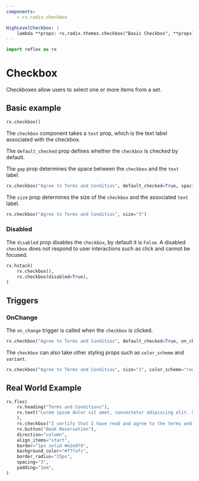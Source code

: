 ```yaml
---
components:
    - rx.radix.checkbox

HighLevelCheckbox: |
    lambda **props: rx.radix.themes.checkbox("Basic Checkbox", **props)
---
```


```python exec
import reflex as rx
```

# Checkbox

Checkboxes allow users to select one or more items from a set.

## Basic example

```python demo
rx.checkbox()
```

The `checkbox` component takes a `text` prop, which is the text label associated with the checkbox.

The `default_checked` prop defines whether the `checkbox` is checked by default.

The `gap` prop determines the space between the `checkbox` and the `text` label.

```python demo
rx.checkbox("Agree to Terms and Conditios", default_checked=True, spacing="2")

```

The `size` prop determines the size of the `checkbox` and the associated `text` label.

```python demo
rx.checkbox("Agree to Terms and Conditios", size="3")
```

### Disabled

The `disabled` prop disables the `checkbox`, by default it is `False`. A disabled `checkbox` does not respond to user interactions such as click and cannot be focused.

```python demo
rx.hstack(
    rx.checkbox(),
    rx.checkbox(disabled=True),
)
```

## Triggers

### OnChange

The `on_change` trigger is called when the `checkbox` is clicked.

```python demo
rx.checkbox("Agree to Terms and Conditios", default_checked=True, on_change=rx.window_alert("Checked!"))
```

The `checkbox` can also take other styling props such as `color_scheme` and `variant`.

```python demo
rx.checkbox("Agree to Terms and Conditios", size="3", color_scheme="red", variant="soft")
```

## Real World Example

```python demo
rx.flex(
    rx.heading("Terms and Conditions"),
    rx.text("Lorem ipsum dolor sit amet, consectetur adipiscing elit. Sed neque elit, tristique placerat feugiat ac, facilisis vitae arcu. Proin eget egestas augue. Praesent ut  sem nec arcu 'pellentesque aliquet. Duis dapibus diam vel metus tempus vulputate.",
    ),
    rx.checkbox("I certify that I have read and agree to the terms and conditions for this reservation.", spacing="2", size="2", default_checked=True),
    rx.button("Book Reservation"),
    direction="column",
    align_items="start",
    border="1px solid #e2e8f0",
    background_color="#f7fafc",
    border_radius="15px",
    spacing="3",
    padding="1em",
)
```
